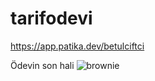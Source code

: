 # tarifodevi
https://app.patika.dev/betulciftci


Ödevin son hali
![brownie](https://user-images.githubusercontent.com/114700587/197013391-f36f2032-5bb4-42ae-bf84-e915d0b5dd28.jpg)
